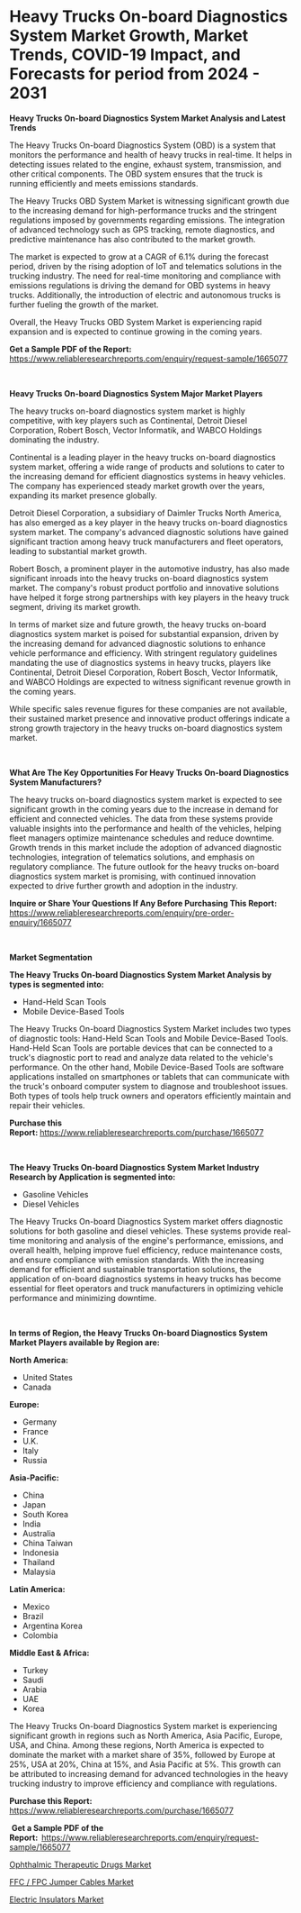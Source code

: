 <p><h1>Heavy Trucks On-board Diagnostics System Market Growth, Market Trends, COVID-19 Impact, and Forecasts for period from 2024 - 2031</h1></p><p><strong>Heavy Trucks On-board Diagnostics System Market Analysis and Latest Trends</strong></p>
<p><p>The Heavy Trucks On-board Diagnostics System (OBD) is a system that monitors the performance and health of heavy trucks in real-time. It helps in detecting issues related to the engine, exhaust system, transmission, and other critical components. The OBD system ensures that the truck is running efficiently and meets emissions standards.</p><p>The Heavy Trucks OBD System Market is witnessing significant growth due to the increasing demand for high-performance trucks and the stringent regulations imposed by governments regarding emissions. The integration of advanced technology such as GPS tracking, remote diagnostics, and predictive maintenance has also contributed to the market growth.</p><p>The market is expected to grow at a CAGR of 6.1% during the forecast period, driven by the rising adoption of IoT and telematics solutions in the trucking industry. The need for real-time monitoring and compliance with emissions regulations is driving the demand for OBD systems in heavy trucks. Additionally, the introduction of electric and autonomous trucks is further fueling the growth of the market.</p><p>Overall, the Heavy Trucks OBD System Market is experiencing rapid expansion and is expected to continue growing in the coming years.</p></p>
<p><strong>Get a Sample PDF of the Report:&nbsp;</strong> <a href="https://www.reliableresearchreports.com/enquiry/request-sample/1665077">https://www.reliableresearchreports.com/enquiry/request-sample/1665077</a></p>
<p>&nbsp;</p>
<p><strong>Heavy Trucks On-board Diagnostics System Major Market Players</strong></p>
<p><p>The heavy trucks on-board diagnostics system market is highly competitive, with key players such as Continental, Detroit Diesel Corporation, Robert Bosch, Vector Informatik, and WABCO Holdings dominating the industry. </p><p>Continental is a leading player in the heavy trucks on-board diagnostics system market, offering a wide range of products and solutions to cater to the increasing demand for efficient diagnostics systems in heavy vehicles. The company has experienced steady market growth over the years, expanding its market presence globally.</p><p>Detroit Diesel Corporation, a subsidiary of Daimler Trucks North America, has also emerged as a key player in the heavy trucks on-board diagnostics system market. The company's advanced diagnostic solutions have gained significant traction among heavy truck manufacturers and fleet operators, leading to substantial market growth.</p><p>Robert Bosch, a prominent player in the automotive industry, has also made significant inroads into the heavy trucks on-board diagnostics system market. The company's robust product portfolio and innovative solutions have helped it forge strong partnerships with key players in the heavy truck segment, driving its market growth.</p><p>In terms of market size and future growth, the heavy trucks on-board diagnostics system market is poised for substantial expansion, driven by the increasing demand for advanced diagnostic solutions to enhance vehicle performance and efficiency. With stringent regulatory guidelines mandating the use of diagnostics systems in heavy trucks, players like Continental, Detroit Diesel Corporation, Robert Bosch, Vector Informatik, and WABCO Holdings are expected to witness significant revenue growth in the coming years.</p><p>While specific sales revenue figures for these companies are not available, their sustained market presence and innovative product offerings indicate a strong growth trajectory in the heavy trucks on-board diagnostics system market.</p></p>
<p>&nbsp;</p>
<p><strong>What Are The Key Opportunities For Heavy Trucks On-board Diagnostics System Manufacturers?</strong></p>
<p><p>The heavy trucks on-board diagnostics system market is expected to see significant growth in the coming years due to the increase in demand for efficient and connected vehicles. The data from these systems provide valuable insights into the performance and health of the vehicles, helping fleet managers optimize maintenance schedules and reduce downtime. Growth trends in this market include the adoption of advanced diagnostic technologies, integration of telematics solutions, and emphasis on regulatory compliance. The future outlook for the heavy trucks on-board diagnostics system market is promising, with continued innovation expected to drive further growth and adoption in the industry.</p></p>
<p><strong>Inquire or Share Your Questions If Any Before Purchasing This Report:</strong> <a href="https://www.reliableresearchreports.com/enquiry/pre-order-enquiry/1665077">https://www.reliableresearchreports.com/enquiry/pre-order-enquiry/1665077</a></p>
<p>&nbsp;</p>
<p><strong>Market Segmentation</strong></p>
<p><strong>The Heavy Trucks On-board Diagnostics System Market Analysis by types is segmented into:</strong></p>
<p><ul><li>Hand-Held Scan Tools</li><li>Mobile Device-Based Tools</li></ul></p>
<p><p>The Heavy Trucks On-board Diagnostics System Market includes two types of diagnostic tools: Hand-Held Scan Tools and Mobile Device-Based Tools. Hand-Held Scan Tools are portable devices that can be connected to a truck's diagnostic port to read and analyze data related to the vehicle's performance. On the other hand, Mobile Device-Based Tools are software applications installed on smartphones or tablets that can communicate with the truck's onboard computer system to diagnose and troubleshoot issues. Both types of tools help truck owners and operators efficiently maintain and repair their vehicles.</p></p>
<p><strong>Purchase this Report:&nbsp;</strong><a href="https://www.reliableresearchreports.com/purchase/1665077">https://www.reliableresearchreports.com/purchase/1665077</a></p>
<p>&nbsp;</p>
<p><strong>The Heavy Trucks On-board Diagnostics System Market Industry Research by Application is segmented into:</strong></p>
<p><ul><li>Gasoline Vehicles</li><li>Diesel Vehicles</li></ul></p>
<p><p>The Heavy Trucks On-board Diagnostics System market offers diagnostic solutions for both gasoline and diesel vehicles. These systems provide real-time monitoring and analysis of the engine's performance, emissions, and overall health, helping improve fuel efficiency, reduce maintenance costs, and ensure compliance with emission standards. With the increasing demand for efficient and sustainable transportation solutions, the application of on-board diagnostics systems in heavy trucks has become essential for fleet operators and truck manufacturers in optimizing vehicle performance and minimizing downtime.</p></p>
<p>&nbsp;</p>
<p><strong>In terms of Region, the Heavy Trucks On-board Diagnostics System Market Players available by Region are:</strong></p>
<p>
    <p> <strong> North America: </strong>
        <ul>
            <li>United States</li>
            <li>Canada</li>
        </ul>
        </p> 
    <p> <strong> Europe: </strong>
        <ul>
            <li>Germany</li>
            <li>France</li>
            <li>U.K.</li>
            <li>Italy</li>
            <li>Russia</li>
        </ul>
        </p> 
    <p> <strong> Asia-Pacific: </strong>
        <ul>
            <li>China</li>
            <li>Japan</li>
            <li>South Korea</li>
            <li>India</li>
            <li>Australia</li>
            <li>China Taiwan</li>
            <li>Indonesia</li>
            <li>Thailand</li>
            <li>Malaysia</li>
        </ul>
        </p> 
    <p> <strong> Latin America: </strong>
        <ul>
            <li>Mexico</li>
            <li>Brazil</li>
            <li>Argentina Korea</li>
            <li>Colombia</li>
        </ul>
        </p> 
    <p> <strong> Middle East & Africa: </strong>
        <ul>
            <li>Turkey</li>
            <li>Saudi</li>
            <li>Arabia</li>
            <li>UAE</li>
            <li>Korea</li>
        </ul>
    </p>
    </p>
<p><p>The Heavy Trucks On-board Diagnostics System market is experiencing significant growth in regions such as North America, Asia Pacific, Europe, USA, and China. Among these regions, North America is expected to dominate the market with a market share of 35%, followed by Europe at 25%, USA at 20%, China at 15%, and Asia Pacific at 5%. This growth can be attributed to increasing demand for advanced technologies in the heavy trucking industry to improve efficiency and compliance with regulations.</p></p>
<p><strong>Purchase this Report: </strong><a href="https://www.reliableresearchreports.com/purchase/1665077">https://www.reliableresearchreports.com/purchase/1665077</a></p>
<p>&nbsp;<strong>Get a Sample PDF of the Report:&nbsp;&nbsp;</strong><a href="https://www.reliableresearchreports.com/enquiry/request-sample/1665077">https://www.reliableresearchreports.com/enquiry/request-sample/1665077</a></p>
<p><strong></strong></p>
<p><p><a href="https://view.publitas.com/reportprime-1/insights-into-ophthalmic-therapeutic-drugs-market-size-analysing-market-share-trends-and-growth-from-2023-to-2030/">Ophthalmic Therapeutic Drugs Market</a></p><p><a href="https://view.publitas.com/reportprime-1/insights-into-ffc-fpc-jumper-cables-market-size-analysing-market-share-trends-and-growth-from-2023-to-2030/">FFC / FPC Jumper Cables Market</a></p><p><a href="https://view.publitas.com/reportprime-1/electric-insulators-market-size-reflecting-a-forecast-till-2030-market-by-type-by-application-and-by-geography/">Electric Insulators Market</a></p></p>